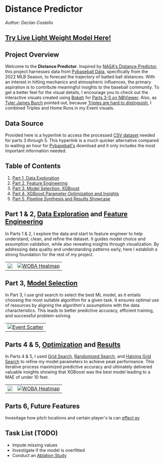 # **Distance Predictor**
*Author: Declan Costello*

## **[Try Live Light Weight Model Here!](https://light-weight-distance-predictor.streamlit.app/)**

## **Project Overview**

Welcome to the **Distance Predictor**. Inspired by [NASA's Distance Predictor](https://www1.grc.nasa.gov/beginners-guide-to-aeronautics/whit/#play-ball), this project harnesses data from [Pybaseball Data](https://github.com/jldbc/pybaseball), specifically from the 2022 MLB Season, to forecast the trajectory of batted ball distances. With an interest in hitting mechanics and atmospheric influences, the primary aspiration is to contribute meaningful insights to the baseball community. To get a better feel for the visual details, I encourage you to check out the interactive visuals created using [Bokeh](http://bokeh.org/) for [Parts 3-5 on NBViewer](https://nbviewer.org/github/dec1costello/Baseball/blob/main/Distance-Predictor/). Also, as [Tyler James Burch](https://github.com/tjburch) pointed out, because [Triples are hard to distinguish](http://tylerjamesburch.com/blog/baseball/hit-classifier-1), I combined Triples and Home Runs in my Event visuals.

## **Data Source**

Provided here is a hyperlink to access the processed [CSV dataset](https://drive.google.com/file/d/1tnhLBWTBbbo917c8f9LYwdVHwd-gr5bU/view?usp=sharing) needed for parts 3 through 5. This hyperlink is a much quicker alternative compared to waiting an hour for [Pybaseball's](https://github.com/jldbc/pybaseball) download and it only includes the most important information needed.

## **Table of Contents**

1. [Part 1, Data Exploration](https://nbviewer.org/github/dec1costello/Baseball/blob/main/Distance-Predictor/Distance-Predictor-Part-1.ipynb)
2. [Part 2, Feature Engineering](https://nbviewer.org/github/dec1costello/Baseball/blob/main/Distance-Predictor/Distance-Predictor-Part-2.ipynb)
3. [Part 3, Model Selection: XGBoost](https://nbviewer.org/github/dec1costello/Baseball/blob/main/Distance-Predictor/Distance-Predictor-Part-3.ipynb)
4. [Part 4, XGBoost Parameter Optimization and Insights](https://nbviewer.org/github/dec1costello/Baseball/blob/main/Distance-Predictor/Distance-Predictor-Part-4.ipynb)
5. [Part 5, Pipeline Synthesis and Results Showcase](https://nbviewer.org/github/dec1costello/Baseball/blob/main/Distance-Predictor/Distance-Predictor-Part-5.ipynb)


## **Part 1 & 2, [Data Exploration](https://nbviewer.org/github/dec1costello/Baseball/blob/main/Distance-Predictor/Distance-Predictor-Part-1.ipynb) and [Feature Engineering](https://nbviewer.org/github/dec1costello/Baseball/blob/main/Distance-Predictor/Distance-Predictor-Part-2.ipynb)**

In Parts 1 & 2, I explore the data and start to feature engineer to help understand, clean, and refine the dataset. It guides model choice and assumption validation, while also revealing insights through visualization. By addressing data quality and understanding patterns early, here I establish a strong foundation for the rest of my project.

<table>

<tbody>
  <tr>
    <td>
      <a href="https://nbviewer.org/github/dec1costello/Baseball/blob/main/Distance-Predictor/Distance-Predictor-Part-1.ipynb">
        <img src="https://github.com/dec1costello/Baseball/assets/79241861/a2c62f05-3ecc-4c4e-891f-9a772f2cdfd7" />
      </a>
    </td>
    <td>
      <a href="https://nbviewer.org/github/dec1costello/Baseball/blob/main/Distance-Predictor/Distance-Predictor-Part-2.ipynb">
        <img src="https://github.com/dec1costello/Baseball/assets/79241861/b7cee43a-5197-412e-abdb-2f5502605b96" alt="WOBA Heatmap" />
      </a>
    </td>
</tr>
</tbody>
</table>

## **Part 3, [Model Selection](https://nbviewer.org/github/dec1costello/Baseball/blob/main/Distance-Predictor/Distance-Predictor-Part-3.ipynb)**

In Part 3, I use grid search to select the best ML model, as it entails choosing the most suitable algorithm for a given task. It ensures optimal use of resources by aligning the algorithm's assumptions with the data characteristics. This leads to better predictive accuracy, efficient training, and successful problem-solving.



<table>

<tbody>
  <tr>
    <td>
      <a href="https://nbviewer.org/github/dec1costello/Baseball/blob/main/Distance-Predictor/Distance-Predictor-Part-3.ipynb">
        <img src="https://github.com/dec1costello/Baseball/assets/79241861/11a4414a-7b01-4f05-9625-90a3de21c752" alt="Event Scatter" />
      </a>
    </td>
</tr>
</tbody>
</table>



## **Parts 4 & 5, [Optimization](https://nbviewer.org/github/dec1costello/Baseball/blob/main/Distance-Predictor/Distance-Predictor-Part-4.ipynb) and [Results](https://nbviewer.org/github/dec1costello/Baseball/blob/main/Distance-Predictor/Distance-Predictor-Part-5.ipynb)**

In Parts 4 & 5, I used [Grid Search](https://scikit-learn.org/stable/modules/generated/sklearn.model_selection.GridSearchCV.html#sklearn.model_selection.GridSearchCV), [Randomized Search](https://scikit-learn.org/stable/modules/generated/sklearn.model_selection.RandomizedSearchCV.html), and [Halving Grid Search](https://scikit-learn.org/stable/modules/generated/sklearn.model_selection.HalvingGridSearchCV.html) to refine my model parameters to achieve peak performance. This iterative process maximized predictive accuracy and ultimately delivered valuable insights showing that XGBoost was the best model leading to a MAE of under 10 feet.

<table>

<tbody>
  <tr>
    <td>
      <a href="https://nbviewer.org/github/dec1costello/Baseball/blob/main/Distance-Predictor/Distance-Predictor-Part-5.ipynb">
        <img src="https://github.com/dec1costello/Baseball/assets/79241861/33f5e1dc-96ed-4a2c-b8ae-fda7290b9b3f" />
      </a>
    </td>
    <td>
      <a href="https://nbviewer.org/github/dec1costello/Baseball/blob/main/Distance-Predictor/Distance-Predictor-Part-5.ipynb">
        <img src="https://github.com/dec1costello/Baseball/assets/79241861/c9379e93-8a35-4644-a747-818d7fb07f1d" alt="WOBA Heatmap" />
      </a>
    </td>
</tr>
</tbody>
</table>

## **Parts 6, Future Features**

Invesitage how pitch locations and certain player's la can [effect ev](https://drive.google.com/file/d/1fC974yEShTAJ6PXWgbamLlriaFUzjf1r/view)


## **Task List (TODO)**

- Impute missing values
- Investigate if the model is overfitted
- Conduct an [Ablation Study](https://www.quora.com/In-the-context-of-deep-learning-what-is-an-ablation-study)
